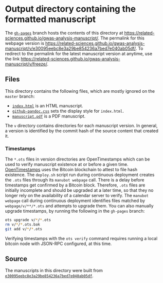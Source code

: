 # Output directory containing the formatted manuscript

The [`gh-pages`](https://github.com/related-sciences/gwas-analysis-manuscript/tree/gh-pages) branch hosts the contents of this directory at https://related-sciences.github.io/gwas-analysis-manuscript/.
The permalink for this webpage version is https://related-sciences.github.io/gwas-analysis-manuscript/v/e30095eebc8e3a29be854236a7bed7e040ab05df/.
To redirect to the permalink for the latest manuscript version at anytime, use the link https://related-sciences.github.io/gwas-analysis-manuscript/v/freeze/.

## Files

This directory contains the following files, which are mostly ignored on the `master` branch:

+ [`index.html`](index.html) is an HTML manuscript.
+ [`github-pandoc.css`](github-pandoc.css) sets the display style for `index.html`.
+ [`manuscript.pdf`](manuscript.pdf) is a PDF manuscript.

The `v` directory contains directories for each manuscript version.
In general, a version is identified by the commit hash of the source content that created it.

### Timestamps

The `*.ots` files in version directories are OpenTimestamps which can be used to verify manuscript existence at or before a given time.
[OpenTimestamps](https://opentimestamps.org/) uses the Bitcoin blockchain to attest to file hash existence.
The `deploy.sh` script run during continuous deployment creates the `.ots` files through its `manubot webpage` call.
There is a delay before timestamps get confirmed by a Bitcoin block.
Therefore, `.ots` files are initially incomplete and should be upgraded at a later time, so that they no longer rely on the availability of a calendar server to verify.
The `manubot webpage` call during continuous deployment identifies files matched by `webpage/v/**/*.ots` and attempts to upgrade them.
You can also manually upgrade timestamps, by running the following in the `gh-pages` branch:

```sh
ots upgrade v/*/*.ots
rm v/*/*.ots.bak
git add v/*/*.ots
```

Verifying timestamps with the `ots verify` command requires running a local bitcoin node with JSON-RPC configured, at this time.

## Source

The manuscripts in this directory were built from
[`e30095eebc8e3a29be854236a7bed7e040ab05df`](https://github.com/related-sciences/gwas-analysis-manuscript/commit/e30095eebc8e3a29be854236a7bed7e040ab05df).
